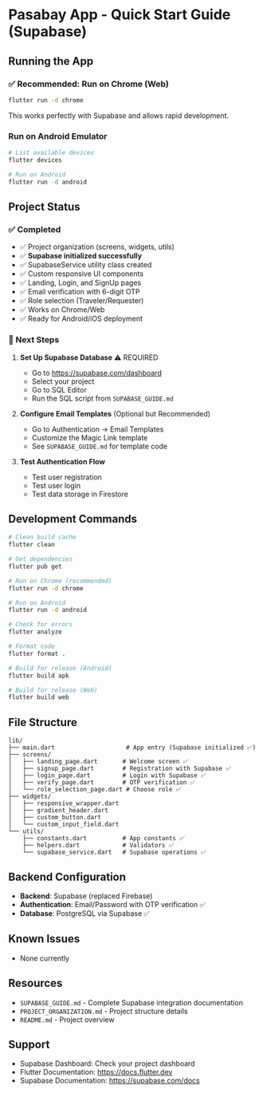 # Pasabay App - Quick Start Guide (Supabase)

## Running the App

### ✅ Recommended: Run on Chrome (Web)
```bash
flutter run -d chrome
```
This works perfectly with Supabase and allows rapid development.

### Run on Android Emulator
```bash
# List available devices
flutter devices

# Run on Android
flutter run -d android
```

## Project Status

### ✅ Completed
- ✅ Project organization (screens, widgets, utils)
- ✅ **Supabase initialized successfully**
- ✅ SupabaseService utility class created
- ✅ Custom responsive UI components
- ✅ Landing, Login, and SignUp pages
- ✅ Email verification with 6-digit OTP
- ✅ Role selection (Traveler/Requester)
- ✅ Works on Chrome/Web
- ✅ Ready for Android/iOS deployment

### 🔄 Next Steps

1. **Set Up Supabase Database** ⚠️ REQUIRED
   - Go to https://supabase.com/dashboard
   - Select your project
   - Go to SQL Editor
   - Run the SQL script from `SUPABASE_GUIDE.md`

2. **Configure Email Templates** (Optional but Recommended)
   - Go to Authentication → Email Templates
   - Customize the Magic Link template
   - See `SUPABASE_GUIDE.md` for template code

3. **Test Authentication Flow**
   - Test user registration
   - Test user login
   - Test data storage in Firestore

## Development Commands

```bash
# Clean build cache
flutter clean

# Get dependencies
flutter pub get

# Run on Chrome (recommended)
flutter run -d chrome

# Run on Android
flutter run -d android

# Check for errors
flutter analyze

# Format code
flutter format .

# Build for release (Android)
flutter build apk

# Build for release (Web)
flutter build web
```

## File Structure
```
lib/
├── main.dart                    # App entry (Supabase initialized ✅)
├── screens/
│   ├── landing_page.dart       # Welcome screen ✅
│   ├── signup_page.dart        # Registration with Supabase ✅
│   ├── login_page.dart         # Login with Supabase ✅
│   ├── verify_page.dart        # OTP verification ✅
│   └── role_selection_page.dart # Choose role ✅
├── widgets/
│   ├── responsive_wrapper.dart
│   ├── gradient_header.dart
│   ├── custom_button.dart
│   └── custom_input_field.dart
└── utils/
    ├── constants.dart          # App constants ✅
    ├── helpers.dart            # Validators ✅
    └── supabase_service.dart   # Supabase operations ✅
```

## Backend Configuration
- **Backend**: Supabase (replaced Firebase)
- **Authentication**: Email/Password with OTP verification ✅
- **Database**: PostgreSQL via Supabase ✅

## Known Issues
- None currently

## Resources
- `SUPABASE_GUIDE.md` - Complete Supabase integration documentation
- `PROJECT_ORGANIZATION.md` - Project structure details
- `README.md` - Project overview

## Support
- Supabase Dashboard: Check your project dashboard
- Flutter Documentation: https://docs.flutter.dev
- Supabase Documentation: https://supabase.com/docs
